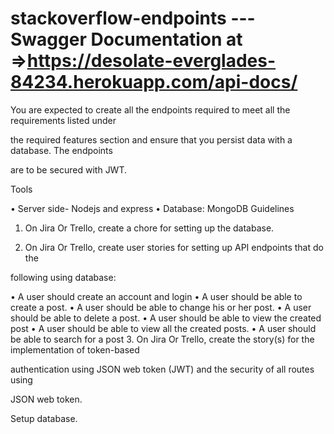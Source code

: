 # stackoverflow-endpoints ---Swagger Documentation at =>https://desolate-everglades-84234.herokuapp.com/api-docs/
You are expected to create all the endpoints required to meet all the requirements listed under

the required features section and ensure that you persist data with a database. The endpoints

are to be secured with JWT.

Tools

• Server side- Nodejs and express
• Database: MongoDB
Guidelines

1. On Jira Or Trello, create a chore for setting up the database.

2. On Jira Or Trello, create user stories for setting up API endpoints that do the

following using database:

• A user should create an account and login
• A user should be able to create a post.
• A user should be able to change his or her post.
• A user should be able to delete a post.
• A user should be able to view the created post
• A user should be able to view all the created posts.
• A user should be able to search for a post
3. On Jira Or Trello, create the story(s) for the implementation of token-based

authentication using JSON web token (JWT) and the security of all routes using

JSON web token.

Setup database.
